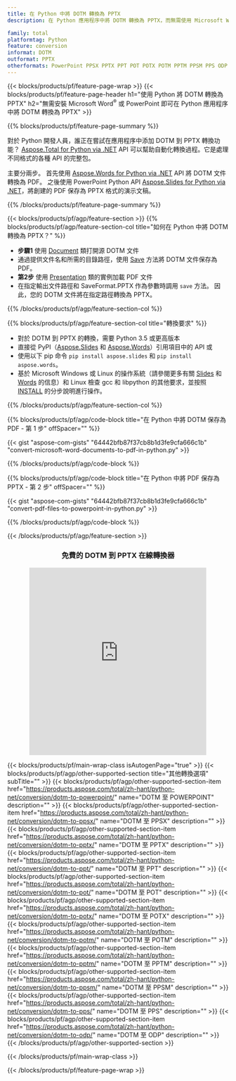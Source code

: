 ```yaml
---
title: 在 Python 中將 DOTM 轉換為 PPTX
description: 在 Python 應用程序中將 DOTM 轉換為 PPTX，而無需使用 Microsoft Word 或 PowerPoint 

family: total
platformtag: Python
feature: conversion
informat: DOTM
outformat: PPTX
otherformats: PowerPoint PPSX PPTX PPT POT POTX POTM PPTM PPSM PPS ODP
---
```

{{< blocks/products/pf/feature-page-wrap >}}
{{< blocks/products/pf/feature-page-header h1="使用 Python 將 DOTM 轉換為 PPTX" h2="無需安裝 Microsoft Word<sup>&reg;</sup> 或 PowerPoint 即可在 Python 應用程序中將 DOTM 轉換為 PPTX" >}}

{{% blocks/products/pf/feature-page-summary %}}

對於 Python 開發人員，誰正在嘗試在應用程序中添加 DOTM 到 PPTX 轉換功能？ [Aspose.Total for Python via .NET](https://products.aspose.com/total/python-net/) API 可以幫助自動化轉換過程。它是處理不同格式的各種 API 的完整包。  

主要分兩步。 首先使用 [Aspose.Words for Python via .NET](https://products.aspose.com/words/python-net/) API 將 DOTM 文件轉換為 PDF。 之後使用 PowerPoint Python API [Aspose.Slides for Python via .NET](https://products.aspose.com/slides/python-net/)，將創建的 PDF 保存為 PPTX 格式的演示文稿。 

{{% /blocks/products/pf/feature-page-summary %}}

{{< blocks/products/pf/agp/feature-section >}}
{{% blocks/products/pf/agp/feature-section-col title="如何在 Python 中將 DOTM 轉換為 PPTX？" %}}
- **步驟1** 使用 [Document](https://reference.aspose.com/words/python-net/aspose.words/document/) 類打開源 DOTM 文件
- 通過提供文件名和所需的目錄路徑，使用 [Save](https://reference.aspose.com/words/python-net/aspose.words/document/save/) 方法將 DOTM 文件保存為 PDF。
-  **第2步** 使用 [Presentation](https://reference.aspose.com/slides/python-net/aspose.slides/presentation/) 類的實例加載 PDF 文件
-  在指定輸出文件路徑和 SaveFormat.PPTX 作為參數時調用 `save` 方法。 因此，您的 DOTM 文件將在指定路徑轉換為 PPTX。

{{% /blocks/products/pf/agp/feature-section-col %}}

{{% blocks/products/pf/agp/feature-section-col title="轉換要求" %}}

- 對於 DOTM 到 PPTX 的轉換，需要 Python 3.5 或更高版本
- 直接從 PyPI（[Aspose.Slides](https://pypi.org/project/Aspose.Slides/) 和 [Aspose.Words](https://pypi.org/project/aspose-words/)）引用項目中的 API 或
- 使用以下 pip 命令 ```pip install aspose.slides``` 和 ```pip install aspose.words```。
- 基於 Microsoft Windows 或 Linux 的操作系統（請參閱更多有關 [Slides](https://docs.aspose.com/slides/python-net/system-requirements/) 和 [Words](https://docs.aspose.com/words/python-net/system-requirements/) 的信息）和 Linux 檢查 gcc 和 libpython 的其他要求，並按照 [INSTALL](https://docs.aspose.com/words/python-net/installation/) 的分步說明進行操作。
 

{{% /blocks/products/pf/agp/feature-section-col %}}

{{% blocks/products/pf/agp/code-block title="在 Python 中將 DOTM 保存為 PDF - 第 1 步" offSpacer="" %}}

{{< gist "aspose-com-gists" "64442bfb87f37cb8b1d3fe9cfa666c1b" "convert-microsoft-word-documents-to-pdf-in-python.py" >}}

{{% /blocks/products/pf/agp/code-block %}}

{{% blocks/products/pf/agp/code-block title="在 Python 中將 PDF 保存為 PPTX - 第 2 步" offSpacer="" %}}

{{< gist "aspose-com-gists" "64442bfb87f37cb8b1d3fe9cfa666c1b" "convert-pdf-files-to-powerpoint-in-python.py" >}}

{{% /blocks/products/pf/agp/code-block %}}

{{< /blocks/products/pf/agp/feature-section >}}
<div class="container-fluid agp-content bg-white aboutfile box-1 vh100 section nopbtm">
<div class=container>
<div class=row>
<div class="demobox tc col-md-12 padding-0" align="center">

<h3>免費的 DOTM 到 PPTX 在線轉換器</h3>

<iframe style="border: none; height: 426px;" scrolling="no" src="https://total-conversion-app-65z5r2lp.qa.k8s.dynabic.com/?to=pptx&from=dotm" id="child-iframe" width="80%"></iframe>

</div></div>
</div></div>

{{< blocks/products/pf/main-wrap-class isAutogenPage="true" >}}
{{< blocks/products/pf/agp/other-supported-section title="其他轉換選項" subTitle="" >}}
{{< blocks/products/pf/agp/other-supported-section-item href="https://products.aspose.com/total/zh-hant/python-net/conversion/dotm-to-powerpoint/" name="DOTM 至 POWERPOINT" description="" >}}
{{< blocks/products/pf/agp/other-supported-section-item href="https://products.aspose.com/total/zh-hant/python-net/conversion/dotm-to-ppsx/" name="DOTM 至 PPSX" description="" >}}
{{< blocks/products/pf/agp/other-supported-section-item href="https://products.aspose.com/total/zh-hant/python-net/conversion/dotm-to-pptx/" name="DOTM 至 PPTX" description="" >}}
{{< blocks/products/pf/agp/other-supported-section-item href="https://products.aspose.com/total/zh-hant/python-net/conversion/dotm-to-ppt/" name="DOTM 至 PPT" description="" >}}
{{< blocks/products/pf/agp/other-supported-section-item href="https://products.aspose.com/total/zh-hant/python-net/conversion/dotm-to-pot/" name="DOTM 至 POT" description="" >}}
{{< blocks/products/pf/agp/other-supported-section-item href="https://products.aspose.com/total/zh-hant/python-net/conversion/dotm-to-potx/" name="DOTM 至 POTX" description="" >}}
{{< blocks/products/pf/agp/other-supported-section-item href="https://products.aspose.com/total/zh-hant/python-net/conversion/dotm-to-potm/" name="DOTM 至 POTM" description="" >}}
{{< blocks/products/pf/agp/other-supported-section-item href="https://products.aspose.com/total/zh-hant/python-net/conversion/dotm-to-pptm/" name="DOTM 至 PPTM" description="" >}}
{{< blocks/products/pf/agp/other-supported-section-item href="https://products.aspose.com/total/zh-hant/python-net/conversion/dotm-to-ppsm/" name="DOTM 至 PPSM" description="" >}}
{{< blocks/products/pf/agp/other-supported-section-item href="https://products.aspose.com/total/zh-hant/python-net/conversion/dotm-to-pps/" name="DOTM 至 PPS" description="" >}}
{{< blocks/products/pf/agp/other-supported-section-item href="https://products.aspose.com/total/zh-hant/python-net/conversion/dotm-to-odp/" name="DOTM 至 ODP" description="" >}}
{{< /blocks/products/pf/agp/other-supported-section >}}

{{< /blocks/products/pf/main-wrap-class >}}

{{< /blocks/products/pf/feature-page-wrap >}}
